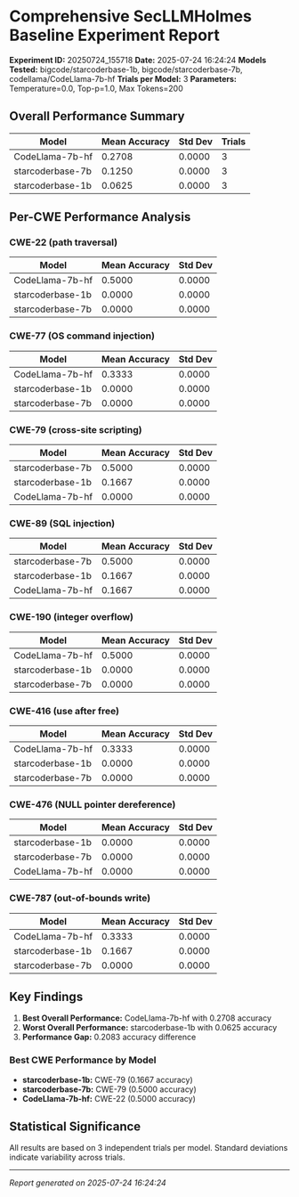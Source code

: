 # Comprehensive SecLLMHolmes Baseline Experiment Report

**Experiment ID:** 20250724_155718
**Date:** 2025-07-24 16:24:24
**Models Tested:** bigcode/starcoderbase-1b, bigcode/starcoderbase-7b, codellama/CodeLlama-7b-hf
**Trials per Model:** 3
**Parameters:** Temperature=0.0, Top-p=1.0, Max Tokens=200

## Overall Performance Summary

| Model | Mean Accuracy | Std Dev | Trials |
|-------|---------------|---------|--------|
| CodeLlama-7b-hf | 0.2708 | 0.0000 | 3 |
| starcoderbase-7b | 0.1250 | 0.0000 | 3 |
| starcoderbase-1b | 0.0625 | 0.0000 | 3 |

## Per-CWE Performance Analysis

### CWE-22 (path traversal)

| Model | Mean Accuracy | Std Dev |
|-------|---------------|---------|
| CodeLlama-7b-hf | 0.5000 | 0.0000 |
| starcoderbase-1b | 0.0000 | 0.0000 |
| starcoderbase-7b | 0.0000 | 0.0000 |

### CWE-77 (OS command injection)

| Model | Mean Accuracy | Std Dev |
|-------|---------------|---------|
| CodeLlama-7b-hf | 0.3333 | 0.0000 |
| starcoderbase-1b | 0.0000 | 0.0000 |
| starcoderbase-7b | 0.0000 | 0.0000 |

### CWE-79 (cross-site scripting)

| Model | Mean Accuracy | Std Dev |
|-------|---------------|---------|
| starcoderbase-7b | 0.5000 | 0.0000 |
| starcoderbase-1b | 0.1667 | 0.0000 |
| CodeLlama-7b-hf | 0.0000 | 0.0000 |

### CWE-89 (SQL injection)

| Model | Mean Accuracy | Std Dev |
|-------|---------------|---------|
| starcoderbase-7b | 0.5000 | 0.0000 |
| starcoderbase-1b | 0.1667 | 0.0000 |
| CodeLlama-7b-hf | 0.1667 | 0.0000 |

### CWE-190 (integer overflow)

| Model | Mean Accuracy | Std Dev |
|-------|---------------|---------|
| CodeLlama-7b-hf | 0.5000 | 0.0000 |
| starcoderbase-1b | 0.0000 | 0.0000 |
| starcoderbase-7b | 0.0000 | 0.0000 |

### CWE-416 (use after free)

| Model | Mean Accuracy | Std Dev |
|-------|---------------|---------|
| CodeLlama-7b-hf | 0.3333 | 0.0000 |
| starcoderbase-1b | 0.0000 | 0.0000 |
| starcoderbase-7b | 0.0000 | 0.0000 |

### CWE-476 (NULL pointer dereference)

| Model | Mean Accuracy | Std Dev |
|-------|---------------|---------|
| starcoderbase-1b | 0.0000 | 0.0000 |
| starcoderbase-7b | 0.0000 | 0.0000 |
| CodeLlama-7b-hf | 0.0000 | 0.0000 |

### CWE-787 (out-of-bounds write)

| Model | Mean Accuracy | Std Dev |
|-------|---------------|---------|
| CodeLlama-7b-hf | 0.3333 | 0.0000 |
| starcoderbase-1b | 0.1667 | 0.0000 |
| starcoderbase-7b | 0.0000 | 0.0000 |

## Key Findings

1. **Best Overall Performance:** CodeLlama-7b-hf with 0.2708 accuracy
2. **Worst Overall Performance:** starcoderbase-1b with 0.0625 accuracy
3. **Performance Gap:** 0.2083 accuracy difference

### Best CWE Performance by Model

- **starcoderbase-1b:** CWE-79 (0.1667 accuracy)
- **starcoderbase-7b:** CWE-79 (0.5000 accuracy)
- **CodeLlama-7b-hf:** CWE-22 (0.5000 accuracy)

## Statistical Significance

All results are based on 3 independent trials per model.
Standard deviations indicate variability across trials.

---
*Report generated on 2025-07-24 16:24:24*